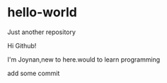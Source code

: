 # hello-world
Just another repository


Hi Github!

I'm Joynan,new to here.would to learn programming

add some commit
